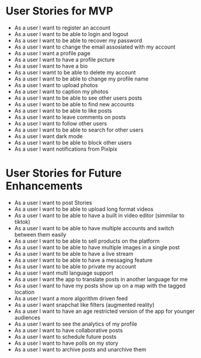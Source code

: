 # User Stories for MVP
- As a user I want to register an account
- As a user I want to be able to login and logout
- As a user I want to be able to recover my password
- As a user I want to change the email assosiated with my account
- As a user I want a profile page
- As a user I want to have a profile picture 
- As a user I want to have a bio
- As a user I wamt to be able to delete my account
- As a user I want to be able to change my profile name
- As a user I want to upload photos
- As a user I want to caption my photos
- As a user I want to be able to see other users posts
- As a user I want to be able to find new accounts
- As a user I want to be able to like posts 
- As a user I want to leave comments on posts
- As a user I want to follow other users
- As a user I want to be able to search for other users
- As a user I want dark mode
- As a user I want to be able to block other users
- As a user I want notifications from Pixlpix
# User Stories for Future Enhancements 
- As a user I want to post Stories
- As a user I want to be able to upload long format videos
- As a user I want to be able to have a built in video editor (simmilar to tiktok)
- As a user I want to be able to have multiple accounts and switch between them easily
- As a user I want to be able to sell products on the platform
- As a user I want to be able to have multiple images in a single post
- As a user I want to be able to have a live stream
- As a user I want to be able to have a messaging feature
- As a user I want to be able to private my account
- As a user I want multi language support
- As a user I want the app to translate posts in another language for me
- As a user I want to have my posts show up on a map with the tagged location 
- As a user I want a more algorithm driven feed
- As a user I want snapchat like filters (augmented reality)
- As a user I want to have an age restricted version of the app for younger audiences
- As a user I want to see the analytics of my profile 
- As a user I want to have collaborative posts
- As a user I want to schedule future posts
- As a user I want to have polls on my story
- As a user I want to archive posts and unarchive them